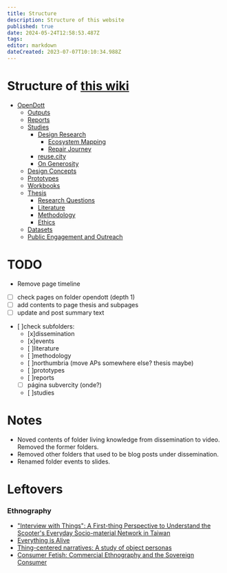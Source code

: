 ```yaml
---
title: Structure
description: Structure of this website
published: true
date: 2024-05-24T12:58:53.487Z
tags: 
editor: markdown
dateCreated: 2023-07-07T10:10:34.988Z
---
```


# Structure of [this wiki](/home)

- [OpenDott](/opendott)
	- [Outputs](/opendott/outputs)
  - [Reports](/opendott/reports)
  - [Studies](/opendott/studies)
    - [Design Research](/opendott/studies/design-research)
      - [Ecosystem Mapping](/opendott/studies/ecosystem-mapping)
      - [Repair Journey](/opendott/studies/repair-journey)
    - [reuse.city](/opendott/studies/reuse-city)
    - [On Generosity](/opendott/studies/on-generosity)
  - [Design Concepts](/opendott/concepts)
  - [Prototypes](/opendott/prototypes)
  - [Workbooks](/opendott/workbooks)
  - [Thesis](/opendott/thesis)
    - [Research Questions](/opendott/thesis/research-questions)
    - [Literature](/opendott/thesis/literature)
    - [Methodology](/opendott/thesis/methodology)
    - [Ethics](/opendott/thesis/ethics)
  - [Datasets](/opendott/datasets)
  - [Public Engagement and Outreach](/opendott/public)

# TODO

 - Remove page timeline
 - [ ] check pages on folder opendott (depth 1)
 - [ ] add contents to page thesis and subpages
 - [ ] update and post summary text
 - [ ]check subfolders: 
   - [x]dissemination 
   - [x]events 
   - [ ]literature 
   - [ ]methodology 
   - [ ]northumbria (move APs somewhere else? thesis maybe)
   - [ ]prototypes
   - [ ]reports
   - [ ] página subvercity (onde?)
   - [ ]studies


# Notes

- Noved contents of folder living knowledge from dissemination to video. Removed the former folders.
- Removed other folders that used to be blog posts under dissemination.
- Renamed folder events to slides.

# Leftovers


### Ethnography

 - ["Interview with Things": A First-thing Perspective to Understand the Scooter's Everyday Socio-material Network in Taiwan](https://dl.acm.org/doi/10.1145/3064663.3064717)
 - [Everything is Alive](https://www.everythingisalive.com/)
 - [Thing-centered narratives: A study of object personas](https://www.researchgate.net/publication/305781838_Thing-centered_narratives_A_study_of_object_personas)
 - [Consumer Fetish: Commercial Ethnography and the Sovereign Consumer](https://journals.sagepub.com/doi/10.1177/0170840615580012)
 
